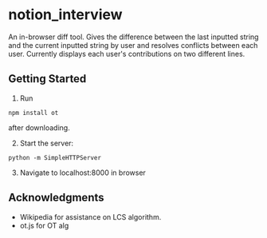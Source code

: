 # notion_interview

An in-browser diff tool. Gives the difference between the last inputted string and the current inputted string by user and
resolves conflicts between each user. Currently displays each user's contributions on two different lines.

## Getting Started

1. Run 
```
npm install ot
``` 
after downloading. 

2. Start the server:
```
python -m SimpleHTTPServer
```
3. Navigate to localhost:8000 in browser


## Acknowledgments

* Wikipedia for assistance on LCS algorithm.
* ot.js for OT alg
